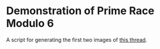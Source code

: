 # Demonstration of Prime Race Modulo 6
A script for generating the first two images of [this thread](https://twitter.com/polfosol/status/1752738146113224938).
